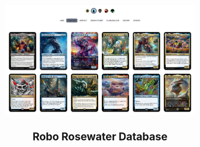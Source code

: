 <p align='center'>
  <img src='imgs/main.PNG' style='width: full;'/>
</p>

<h1 align='center'>
  Robo Rosewater Database
</h1>
